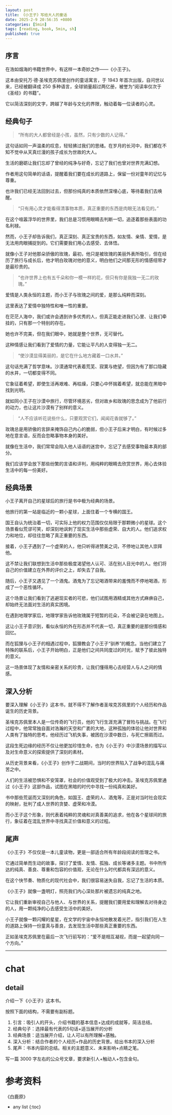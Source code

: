 ```yaml
---
layout: post
title: 《小王子》写给大人的童话
date: 2025-2-9 20:56:35 +0800
categories: [5min]
tags: [reading, book, 5min, sh]
published: true
---
```


##  序言

在浩如烟海的书籍世界中，有这样一本奇妙之作——《小王子》。

这本由安托万·德·圣埃克苏佩里创作的童话寓言，于 1943 年首次出版，自问世以来，已经被翻译成 250 多种语言，全球销量超过两亿册，被誉为“阅读率仅次于《圣经》的书籍”。

它以简洁深刻的文字，跨越了年龄与文化的界限，触动着每一位读者的心灵。

## 经典句子

> “所有的大人都曾经是小孩，虽然，只有少数的人记得。”

这句话如同一声温柔的叹息，轻轻拂过我们的思绪。在岁月的长河中，我们都在不知不觉中从天真烂漫的孩子成长为世故的大人。

生活的磨砺让我们忘却了曾经的纯净与好奇，忘记了我们也曾对世界充满幻想。

作者用这句简单的话语，提醒着我们要在成长的道路上，保留一份对童年的记忆与尊重。

也许我们已经无法回到过去，但那份纯真的本质依然深埋心底，等待着我们去唤醒。

> “只有用心灵才能看得清事物本质，真正重要的东西是肉眼无法看见的。”

在这个喧嚣浮华的世界里，我们总是习惯用眼睛去判断一切，追逐着那些表面的功名利禄。

然而，小王子却告诉我们，真正深刻、真正宝贵的东西，如友情、亲情、爱情，是无法用肉眼捕捉到的。它们需要我们用心去感受、去体悟。

就像小王子对他那朵骄傲的玫瑰，最初，他只是被玫瑰的美丽外表所吸引，但在经历了旅行与成长后，他才明白玫瑰对他的意义，明白他们之间那无形的情感纽带才是最珍贵的。

> “也许世界上也有五千朵和你一模一样的花，但只有你是我独一无二的玫瑰。”

爱情是人类永恒的主题，而小王子与玫瑰之间的爱，是那么纯粹而深刻。

这里表达了爱情中独特性和唯一性的重要。

在茫茫人海中，我们或许会遇到许多优秀的人，但真正能走进我们心里、让我们牵挂的，只有那一个特别的存在。

她也许不完美，但在我们眼中，她就是整个世界，无可替代。

这种情感让我们看到了爱情的力量，它能让平凡的人变得独一无二。

> “使沙漠显得美丽的，是它在什么地方藏着一口水井。”

这句话充满了哲学意味。沙漠通常代表着荒芜、寂寞与绝望，但因为有了那口隐藏的水井，一切都变得不同。

它象征着希望，即使生活再艰难、再枯燥，只要心中怀揣着希望，就总能在黑暗中找到光明。

就如同小王子在沙漠中旅行，尽管环境恶劣，但对故乡和玫瑰的思念成为了他前行的动力，也让这片沙漠有了别样的意义。

> “人不应该听花说些什么，只要观赏它们，闻闻花香就够了。”

玫瑰总是用骄傲的言辞来掩饰自己内心的脆弱，但小王子后来才明白，有时候过多地在意言语，反而会忽略事物本身的美好。

就像在生活中，我们常常会陷入他人话语的迷宫中，忘记了去感受事物最本真的部分。

我们应该学会放下那些纷繁的言语和评判，用纯粹的眼睛去欣赏世界，用心去体验生活中的每一份美好。

## 经典场景

小王子离开自己的星球后的旅行是书中极为经典的场景。

他旅行的第一站是临近的一颗小星球，上面住着一个专横的国王。

国王自认为统治着一切，可实际上他的权力范围仅仅局限于那颗微小的星球。这个场景看似荒谬可笑，却深刻地讽刺了现实生活中那些虚荣、自大的人。他们追求权力和地位，却往往忽略了真正重要的东西。

接着，小王子遇到了一个虚荣的人，他只听得进赞美之词，不停地让其他人崇拜他。

这不禁让我们联想到生活中那些极度渴望他人认可、活在别人目光中的人。他们将自己的价值建立在外界的评价之上，却失去了自我。

随后，小王子又遇见了一个酒鬼。酒鬼为了忘记喝酒带来的羞愧而不停地喝酒，形成了一个恶性循环。

这个场景让我们看到了逃避现实者的可悲，他们试图用酒精或其他方式麻痹自己，却始终无法面对生活的真实困境。

在遇到地理学家后，地理学家告诉他玫瑰属于短暂的花朵，不会被记录在地图上。

这让小王子意识到，看似永恒的外在形态并不代表一切，真正重要的是那份情感和回忆。

而在狐狸与小王子的相遇过程中，狐狸教会了小王子“驯养”的概念。当他们建立了特殊的联系后，小王子开始明白，正是他们之间共同度过的时光，赋予了彼此独特的意义。

这一场景体现了友情和亲密关系的珍贵，让我们懂得用心去经营人与人之间的情感。

## 深入分析

要深入理解《小王子》这本书，就不得不了解作者圣埃克苏佩里的个人经历和作品诞生的历史背景。

圣埃克苏佩里本人是一位传奇的飞行员，他的飞行生涯充满了冒险与挑战。在飞行过程中，他常常独自面对浩瀚的天空和广袤的大地，这种孤独的体验让他对世界和人类有了独特的思考。他经历过飞机失事，被困在沙漠中数日，与死亡擦肩而过。

这段生死边缘的经历不仅让他更加珍惜生命，也为《小王子》中沙漠场景的描写以及对生命意义的探索提供了深刻的素材。

从历史背景来看，《小王子》创作于二战期间，当时的世界陷入了战争的混乱与痛苦之中。

人们的生活被恐惧和不安笼罩，社会的价值观受到了极大的冲击。圣埃克苏佩里通过《小王子》这部作品，试图在黑暗的时代中寻找一份纯真和美好。

书中那些荒诞而又深刻的角色，如国王、虚荣的人、酒鬼等，正是对当时社会现实的映射，批判了成人世界的贪婪、虚荣和冷漠。

而小王子这个形象，则代表着纯粹的灵魂和对真善美的追求，他在各个星球间的旅行，象征着在混乱世界中寻找真正价值和意义的过程。

## 尾声

《小王子》不仅仅是一本儿童读物，更是一部适合所有年龄段阅读的哲理之书。

它通过简单而生动的故事，探讨了爱情、友情、孤独、成长等诸多主题。书中所传达的纯真、善良、尊重和包容的价值观，无论在什么时代都具有深远的意义。

在这个快节奏、物质化的现代社会中，我们很容易迷失自我，忘记了生活的本质。

《小王子》就像一盏明灯，照亮我们内心深处那片被遗忘的纯真之地。

它让我们重新审视自己与他人、与世界的关系，提醒我们要用爱和理解去对待身边的人，用一颗纯净的心去感受生活中的美好。

小王子就像一颗闪耀的星星，在文学的宇宙中永恒地散发着光芒，指引我们在人生的道路上保持一份童真与善良，去发现生活中那些真正重要的东西。

正如圣埃克苏佩里在最后一次飞行前写的：“爱不是相互凝视，而是一起望向同一个方向。”

-------------------------------------------------------------------------------------------------------------------------------------

# chat

## detail

介绍一下《小王子》这本书。

按照下面的结构，不需要有副标题。

1. 引言：吸引人的开头，介绍书籍的基本信息+达成的成就等，简洁总结。
2. 经典句子：选择最有代表的5句话+适当展开的分析
3. 经典场景：适当展开介绍，让人可以有所理解+感触。
4. 深入分析：结合作者的个人经历+作品的历史背景。给出书本的深入分析
5. 尾声：书本内容的总结。相关的主题意义、未来影响+点睛之笔。

写一篇 3000 字左右的公众号文章，要求新引人+触动人+包含金句。


# 参考资料

 《白鹿原》

* any list
{:toc}